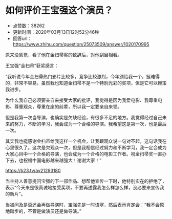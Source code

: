 # 如何评价王宝强这个演员？
- 点赞数：38262
- 更新时间：2020年03月13日12时52分46秒
- 回答url：https://www.zhihu.com/question/25073509/answer/1020170995
<body>
 <p data-pid="9yzXetoN">原来没感觉，看了他在金扫帚奖的致辞后，对他刮目相看。</p>
 <p data-pid="QBXzJslE">王宝强“金扫帚”获奖感言：</p>
 <p data-pid="QDgIaM82">“我听说今年金扫帚热门影片比较多，竞争比较激烈，今年颁给我一个，挺难得的，非常不容易。虽然我也知道金扫帚不是一个特别光彩的奖项，但是它可以鞭策我进步。</p>
 <p data-pid="Gsy7SIv-">为什么我自己必须要亲自来接受大家的批评，我觉得是因为我爱电影、我尊重电影、尊重观众，尊重在座的前辈，所以我一定要亲自来领。</p>
 <p data-pid="PtOQWK-L">但是我第一次当导演，也确实是欠缺经验，有很多不足的地方。我觉得经过自己未来的努力，不断的学习，我会成为一个合格的导演。我希望这是第一次，也是最后一次。</p>
 <p data-pid="mJUN4pc3">其实我也挺感谢金扫帚给我这样一个机会，让我跟观众说一句对不起，这句话我在心里很久了。这次是欠观众一次，但是我相信经过努力和不断学习，我一定会成为大家心目中一个合格的导演，也会成为一个合格的电影工作者。祝金扫帚奖一直办下去，也祝福中国电影越来越强大！谢谢大家！”</p><a data-draft-node="block" data-draft-type="link-card" href="https://link.zhihu.com/?target=https%3A//b23.tv/av21293180" class=" external" target="_blank" rel="nofollow noreferrer"><span class="invisible">https://</span><span class="visible">b23.tv/av21293180</span><span class="invisible"></span></a>
 <p data-pid="pIe6POeR">当主持人善意提问宝强的下一部作品、想帮他宣传一下时，他特别实在的拒绝了，表示“今天来是很真诚地接受奖项，不要再透露我怎么样怎么样，没必要来宣传我的新片”。</p>
 <p data-pid="S2k2z7Ij">当被问及是否还会再做导演时，宝强先是一时语塞，然后表示肯定会：“我不会原地踏步的，不管是做演员还是做导演。”</p>
</body>